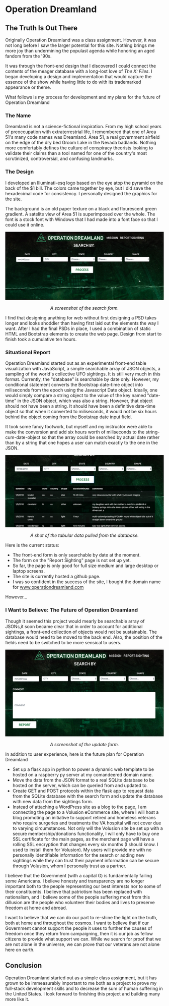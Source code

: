 # Operation Dreamland


## The Truth Is Out There

Originally Operation Dreamland was a class assignment. However, it was not long before I saw the larger potential for this site. Nothing brings me more joy than undermining the populast agenda while honoring an aged fandom from the '90s. 

It was through the front-end design that I discovered I could connect the contents of the meager database with a long-lost love of *The X: Files*. I began developing a design and implementation that would capture the essence of the show while having little to do with its trademarked appearance or theme. 

What follows is my process for development and my plans for the future of Operation Dreamland


### The Name

Dreamland is not a science-fictional inspiration. From my high school years of preoccupation with extraterrestrial life, I remembered that one of Area 51's many code names was Dreamland. Area 51, a real government airfield on the edge of the dry bed Groom Lake in the Nevada badlands. Nothing more comfortably defines the culture of conspiracy theorists looking to validate their claims than a tool named for one of the country's most scrutinized, controversial, and confusing landmarks.


### The Design

I developed an Illuminati-esq logo based on the eye atop the pyramid on the back of the $1 bill. The colors came together by eye, but I did save the hexadecimal code for consistency. I personally designed the graphics for the site. 

The background is an old paper texture on a black and flourescent green gradient. A satelite view of Area 51 is superimposed over the whole. The font is a stock font with Windows that I had made into a font face so that I could use it online. 

![front-end1](https://github.com/AshleyMcGee/operation-dreamland/blob/master/front-end1.png "Screen capture of the search form on Operation Dreamland.")

<p align="center"><em>A screenshot of the search form.</em></p>

I find that designing anything for web without first designing a PSD takes longer and looks shoddier than having first laid out the elements the way I want. After I had the final PSDs in place, I used a combination of static HTML and Bootstrap elements to create the web page. Design from start to finish took a cumulative ten hours.


### Situational Report

Operation Dreamland started out as an experimental front-end table visualization with JavaScript, a simple searchable array of JSON objects, a sampling of the world's collective UFO sightings. It is still very much in this format. Currently, the "database" is searchable by date only. However, my conditional statement converts the Bootstrap date-time object into miliseconds from the epoch using the Javascript Date object. Ideally, one would simply compare a string object to the value of the key named "date-time" in the JSON object, which was also a string. However, that object should not have been a string. It should have been a definitive date-time object so that when it converted to miliseconds, it would not be six hours behind the object coming from the Bootstrap date input field. 

It took some fancy footwork, but myself and my instructor were able to make the conversion and add six hours worth of miliseconds to the string-cum-date-object so that the array could be searched by actual date rather than by a string that one hopes a user can match exactly to the one in the JSON. 

![front-end3](https://github.com/AshleyMcGee/operation-dreamland/blob/master/front-end3.png "A screenshot of the table generated by the JavaScript D3 package.")

<p align="center"><em>A shot of the tabular data pulled from the database.</em></p>

Here is the current status:

  * The front-end form is only searchable by date at the moment. 
  * The form on the "Report Sighting" page is not set up yet. 
  * So far, the page is only good for full size medium and large desktop or laptop screens. 
  * The site is currently hosted a github page. 
  * I was so confident in the success of the site, I bought the domain name for www.operationdreamland.com
 
However...

### I Want to Believe: The Future of Operation Dreamland

Though it seemed this project would mearly be searchable array of JSONs,it soon became clear that in order to account for additional sightings, a front-end collection of objects would not be sustainable. The database would need to be moved to the back end. Also, the position of the fields need to be switched to be more sensical to users. 

![front-end2](https://github.com/AshleyMcGee/operation-dreamland/blob/master/front-end2.png "A form for updating the database with new sightings")

<p align="center"><em>A screenshot of the update form.</em></p>

In addition to user experience, here is the future plan for Operation Dreamland

  * Set up a flask app in python to power a dynamic web template to be hosted on a raspberry py server at my comandeered domain name.
  * Move the data from the JSON format to a real SQLite database to be hosted on the server, which can be queried from and updated to.
  * Create GET and POST protocols within the flask app to request data from the SQLite database with the search form and update the database with new data from the sightings form.
  * Instead of attaching a WordPress site as a blog to the page, I am connecting the page to a Volusion eCommerce site, where I will host a blog promoting an initiative to support retired and homeless veterans who require surgeries and treatments the VA hospital will not cover due to varying circumstances. Not only will the Volusion site be set up with a secure membership/donations functionality, I will only have to buy one SSL certificate for the main pages, as the merchant page will have a rolling SSL encryption that changes every six months (I should know. I used to install them for Volusion). My users will provide me with no personally identifiable information for the search or adding new sightings while they can trust their payment information can be secure through Volusion, whom I personally trust as a partner.
  
I believe that the Government (with a capital G) is fundamentally failing some Americans. I believe honesty and transparency are no longer important both to the people representing our best interests nor to some of their constituents. I believe that patriotism has been replaced with nationalism, and I believe some of the people suffering most from this dillusion are the people who volunteer their bodies and lives to preserve freedom at home and abroad. 

I want to believe that we can do our part to re-shine the light on the truth, both at home and throughout the cosmos. I want to believe that if our Government cannot support the people it uses to further the causes of freedom once they return from campaigning, then it is our job as fellow citizens to provide what support we can. While we search for proof that we are not alone in the universe, we can prove that our veterans are not alone here on earth. 

## Conclusion

Operation Dreamland started out as a simple class assignment, but it has grown to be immeasurably important to me both as a project to prove my full-stack development skills and to decrease the sum of human suffering in the United States. I look forward to finishing this project and building many more like it. 